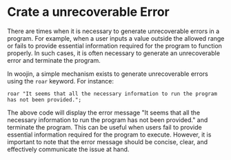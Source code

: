 # Crate a unrecoverable Error
There are times when it is necessary to generate unrecoverable errors in a program. For example, when a user inputs a value outside the allowed range or fails to provide essential information required for the program to function properly. In such cases, it is often necessary to generate an unrecoverable error and terminate the program.

In woojin, a simple mechanism exists to generate unrecoverable errors using the `roar` keyword. For instance:
```woojin
roar "It seems that all the necessary information to run the program has not been provided.";
```
The above code will display the error message "It seems that all the necessary information to run the program has not been provided." and terminate the program. This can be useful when users fail to provide essential information required for the program to execute. However, it is important to note that the error message should be concise, clear, and effectively communicate the issue at hand.